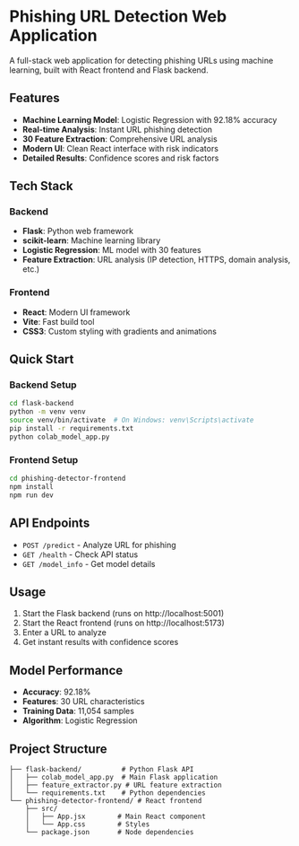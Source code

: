 # Phishing URL Detection Web Application

A full-stack web application for detecting phishing URLs using machine learning, built with React frontend and Flask backend.

## Features

- **Machine Learning Model**: Logistic Regression with 92.18% accuracy
- **Real-time Analysis**: Instant URL phishing detection
- **30 Feature Extraction**: Comprehensive URL analysis
- **Modern UI**: Clean React interface with risk indicators
- **Detailed Results**: Confidence scores and risk factors

## Tech Stack

### Backend
- **Flask**: Python web framework
- **scikit-learn**: Machine learning library
- **Logistic Regression**: ML model with 30 features
- **Feature Extraction**: URL analysis (IP detection, HTTPS, domain analysis, etc.)

### Frontend  
- **React**: Modern UI framework
- **Vite**: Fast build tool
- **CSS3**: Custom styling with gradients and animations

## Quick Start

### Backend Setup
```bash
cd flask-backend
python -m venv venv
source venv/bin/activate  # On Windows: venv\Scripts\activate
pip install -r requirements.txt
python colab_model_app.py
```

### Frontend Setup
```bash
cd phishing-detector-frontend
npm install
npm run dev
```

## API Endpoints

- `POST /predict` - Analyze URL for phishing
- `GET /health` - Check API status
- `GET /model_info` - Get model details

## Usage

1. Start the Flask backend (runs on http://localhost:5001)
2. Start the React frontend (runs on http://localhost:5173) 
3. Enter a URL to analyze
4. Get instant results with confidence scores

## Model Performance

- **Accuracy**: 92.18%
- **Features**: 30 URL characteristics
- **Training Data**: 11,054 samples
- **Algorithm**: Logistic Regression

## Project Structure

```
├── flask-backend/          # Python Flask API
│   ├── colab_model_app.py  # Main Flask application
│   ├── feature_extractor.py # URL feature extraction
│   └── requirements.txt    # Python dependencies
└── phishing-detector-frontend/ # React frontend
    ├── src/
    │   ├── App.jsx        # Main React component
    │   └── App.css        # Styles
    └── package.json       # Node dependencies
```
